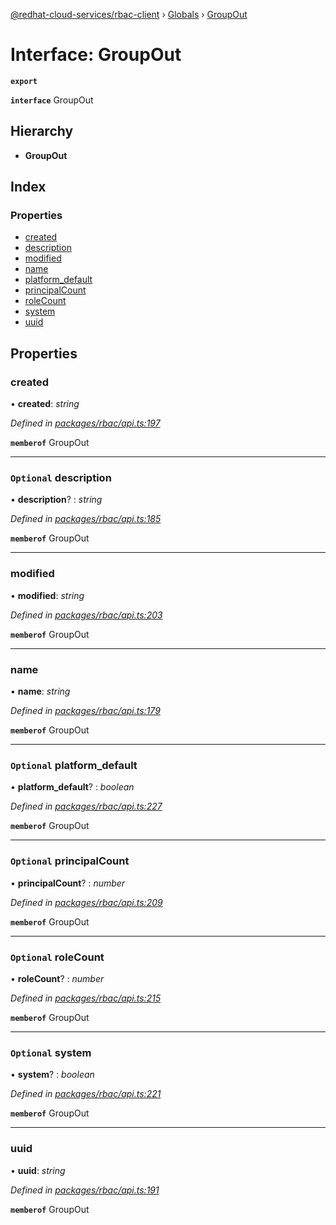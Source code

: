 [@redhat-cloud-services/rbac-client](../README.md) › [Globals](../globals.md) › [GroupOut](groupout.md)

# Interface: GroupOut

**`export`** 

**`interface`** GroupOut

## Hierarchy

* **GroupOut**

## Index

### Properties

* [created](groupout.md#created)
* [description](groupout.md#optional-description)
* [modified](groupout.md#modified)
* [name](groupout.md#name)
* [platform_default](groupout.md#optional-platform_default)
* [principalCount](groupout.md#optional-principalcount)
* [roleCount](groupout.md#optional-rolecount)
* [system](groupout.md#optional-system)
* [uuid](groupout.md#uuid)

## Properties

###  created

• **created**: *string*

*Defined in [packages/rbac/api.ts:197](https://github.com/RedHatInsights/javascript-clients/blob/master/packages/rbac/api.ts#L197)*

**`memberof`** GroupOut

___

### `Optional` description

• **description**? : *string*

*Defined in [packages/rbac/api.ts:185](https://github.com/RedHatInsights/javascript-clients/blob/master/packages/rbac/api.ts#L185)*

**`memberof`** GroupOut

___

###  modified

• **modified**: *string*

*Defined in [packages/rbac/api.ts:203](https://github.com/RedHatInsights/javascript-clients/blob/master/packages/rbac/api.ts#L203)*

**`memberof`** GroupOut

___

###  name

• **name**: *string*

*Defined in [packages/rbac/api.ts:179](https://github.com/RedHatInsights/javascript-clients/blob/master/packages/rbac/api.ts#L179)*

**`memberof`** GroupOut

___

### `Optional` platform_default

• **platform_default**? : *boolean*

*Defined in [packages/rbac/api.ts:227](https://github.com/RedHatInsights/javascript-clients/blob/master/packages/rbac/api.ts#L227)*

**`memberof`** GroupOut

___

### `Optional` principalCount

• **principalCount**? : *number*

*Defined in [packages/rbac/api.ts:209](https://github.com/RedHatInsights/javascript-clients/blob/master/packages/rbac/api.ts#L209)*

**`memberof`** GroupOut

___

### `Optional` roleCount

• **roleCount**? : *number*

*Defined in [packages/rbac/api.ts:215](https://github.com/RedHatInsights/javascript-clients/blob/master/packages/rbac/api.ts#L215)*

**`memberof`** GroupOut

___

### `Optional` system

• **system**? : *boolean*

*Defined in [packages/rbac/api.ts:221](https://github.com/RedHatInsights/javascript-clients/blob/master/packages/rbac/api.ts#L221)*

**`memberof`** GroupOut

___

###  uuid

• **uuid**: *string*

*Defined in [packages/rbac/api.ts:191](https://github.com/RedHatInsights/javascript-clients/blob/master/packages/rbac/api.ts#L191)*

**`memberof`** GroupOut
